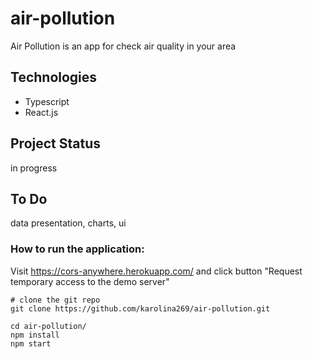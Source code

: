 # air-pollution

Air Pollution is an app for check air quality in your area

## Technologies

- Typescript
- React.js

## Project Status

in progress

## To Do

data presentation, charts, ui

### How to run the application:

Visit https://cors-anywhere.herokuapp.com/ and click button "Request temporary access to the demo server"

```shell
# clone the git repo
git clone https://github.com/karolina269/air-pollution.git

cd air-pollution/
npm install
npm start

```
